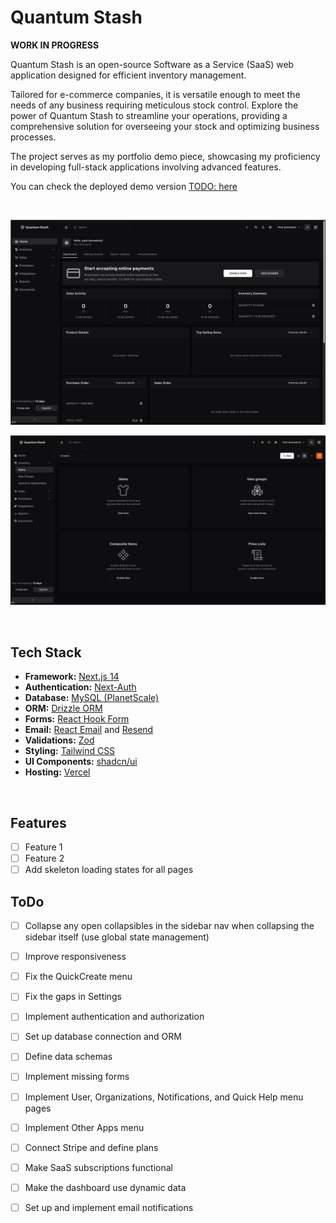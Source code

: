 # Quantum Stash

**WORK IN PROGRESS**

Quantum Stash is an open-source Software as a Service (SaaS) web application designed for efficient inventory management.

Tailored for e-commerce companies, it is versatile enough to meet the needs of any business requiring meticulous stock control. Explore the power of Quantum Stash to streamline your operations, providing a comprehensive solution for overseeing your stock and optimizing business processes.

The project serves as my portfolio demo piece, showcasing my proficiency in developing full-stack applications involving advanced features.

You can check the deployed demo version [TODO: here]()

<br />

![public/images/screenshots/screenshot_1](./public/images/screenshots/screenshot_1.png)

![public/images/screenshots/screenshot_2](./public/images/screenshots/screenshot_2.png)

<br />

## Tech Stack

- **Framework:** [Next.js 14](https://nextjs.org)
- **Authentication:** [Next-Auth](https://next-auth.js.org/)
- **Database:** [MySQL (PlanetScale)](https://planetscale.com/)
- **ORM:** [Drizzle ORM](https://orm.drizzle.team)
- **Forms:** [React Hook Form](https://react-hook-form.com)
- **Email:** [React Email](https://react.email) and [Resend](https://resend.com)
- **Validations:** [Zod](https://zod.dev/)
- **Styling:** [Tailwind CSS](https://tailwindcss.com)
- **UI Components:** [shadcn/ui](https://ui.shadcn.com)
- **Hosting:** [Vercel](https://vercel.com)

<br />

## Features

- [ ] Feature 1
- [ ] Feature 2
- [ ] Add skeleton loading states for all pages

## ToDo

- [ ] Collapse any open collapsibles in the sidebar nav when collapsing the sidebar itself (use global state management)
- [ ] Improve responsiveness
- [ ] Fix the QuickCreate menu
- [ ] Fix the gaps in Settings

- [ ] Implement authentication and authorization
- [ ] Set up database connection and ORM
- [ ] Define data schemas
- [ ] Implement missing forms
- [ ] Implement User, Organizations, Notifications, and Quick Help menu pages
- [ ] Implement Other Apps menu
- [ ] Connect Stripe and define plans
- [ ] Make SaaS subscriptions functional
- [ ] Make the dashboard use dynamic data
- [ ] Set up and implement email notifications
